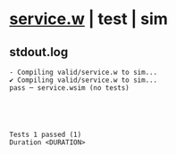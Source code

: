 # [service.w](../../../../../examples/tests/valid/service.w) | test | sim

## stdout.log
```log
- Compiling valid/service.w to sim...
✔ Compiling valid/service.w to sim...
pass ─ service.wsim (no tests)
 




Tests 1 passed (1) 
Duration <DURATION>

```

